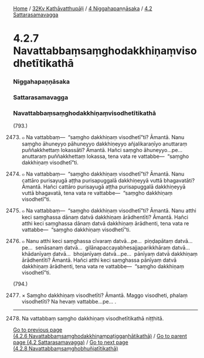 
[Home](/) / [32Kv Kathāvatthupāḷi](/tipitaka/32Kv.md) / [4 Niggahapaṇṇāsaka](/tipitaka/32Kv/4.md) / [4.2 Sattarasamavagga](/tipitaka/32Kv/4/4.2.md)

# 4.2.7 Navattabbaṃsaṃghodakkhiṇaṃvisodhetītikathā

### Niggahapaṇṇāsaka

### Sattarasamavagga

### Navattabbaṃsaṃghodakkhiṇaṃvisodhetītikathā

(793.)

2473. ๐ Na vattabbaṃ—  “saṃgho dakkhiṇaṃ visodhetī”ti? Āmantā. Nanu saṃgho āhuneyyo pāhuneyyo dakkhiṇeyyo añjalikaraṇīyo anuttaraṃ puññakkhettaṃ lokassāti? Āmantā. Hañci saṃgho āhuneyyo…pe…  anuttaraṃ puññakkhettaṃ lokassa, tena vata re vattabbe—  “saṃgho dakkhiṇaṃ visodhetī”ti.

2474. ๐ Na vattabbaṃ—  “saṃgho dakkhiṇaṃ visodhetī”ti? Āmantā. Nanu cattāro purisayugā aṭṭha purisapuggalā dakkhiṇeyyā vuttā bhagavatāti? Āmantā. Hañci cattāro purisayugā aṭṭha purisapuggalā dakkhiṇeyyā vuttā bhagavatā, tena vata re vattabbe—  “saṃgho dakkhiṇaṃ visodhetī”ti.

2475. ๐ Na vattabbaṃ—  “saṃgho dakkhiṇaṃ visodhetī”ti? Āmantā. Nanu atthi keci saṃghassa dānaṃ datvā dakkhiṇaṃ ārādhentīti? Āmantā. Hañci atthi keci saṃghassa dānaṃ datvā dakkhiṇaṃ ārādhenti, tena vata re vattabbe—  “saṃgho dakkhiṇaṃ visodhetī”ti.

2476. ๐ Nanu atthi keci saṃghassa cīvaraṃ datvā…pe…  piṇḍapātaṃ datvā…pe…  senāsanaṃ datvā…  gilānapaccayabhesajjaparikkhāraṃ datvā…  khādanīyaṃ datvā…  bhojanīyaṃ datvā…pe…  pānīyaṃ datvā dakkhiṇaṃ ārādhentīti? Āmantā. Hañci atthi keci saṃghassa pānīyaṃ datvā dakkhiṇaṃ ārādhenti, tena vata re vattabbe—  “saṃgho dakkhiṇaṃ visodhetī”ti.

(794.)

2477. × Saṃgho dakkhiṇaṃ visodhetīti? Āmantā. Maggo visodheti, phalaṃ visodhetīti? Na hevaṃ vattabbe…pe… .

---

2478. Na vattabbaṃ saṃgho dakkhiṇaṃ visodhetītikathā niṭṭhitā.



[Go to previous page (4.2.6 Navattabbaṃsaṃghodakkhiṇaṃpaṭiggaṇhātikathā)](/tipitaka/32Kv/4/4.2/4.2.6.md) / [Go to parent page (4.2 Sattarasamavagga)](/tipitaka/32Kv/4/4.2.md) / [Go to next page (4.2.8 Navattabbaṃsaṃghobhuñjatītikathā)](/tipitaka/32Kv/4/4.2/4.2.8.md)


